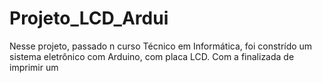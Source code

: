 # Projeto_LCD_Ardui
Nesse projeto, passado n curso Técnico em Informática, foi constrído um sistema eletrônico com Arduino, com placa LCD. Com a finalizada de imprimir um

